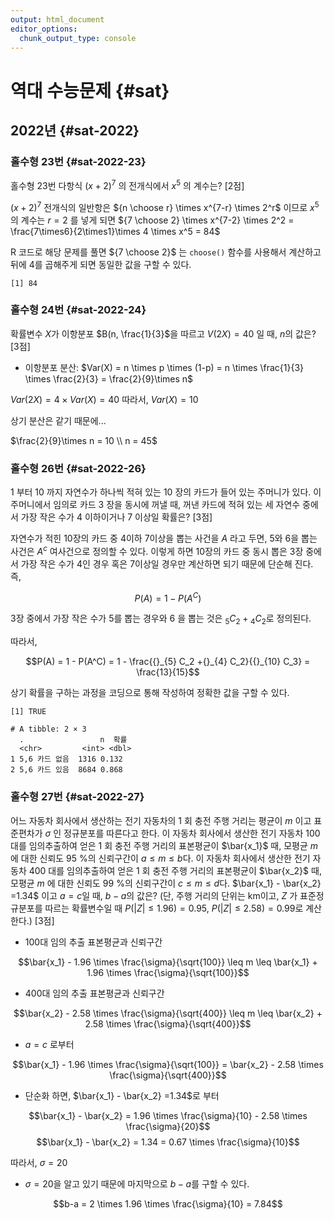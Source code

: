 ```yaml
---
output: html_document
editor_options: 
  chunk_output_type: console
---
```





# 역대 수능문제 {#sat}

## 2022년 {#sat-2022}

### 홀수형 23번 {#sat-2022-23}

홀수형 23번 다항식 $(x+2)^7$ 의 전개식에서 $x^5$ 의 계수는? [2점]

$(x+2)^7$ 전개식의 일반항은 ${n \choose r} \times x^{7-r} \times 2^r$ 이므로 $x^5$의 계수는 $r=2$ 를 넣게 되면 ${7 \choose 2} \times x^{7-2} \times 2^2 = \frac{7\times6}{2\times1}\times 4 \times x^5 = 84$

R 코드로 해당 문제를 풀면 ${7 \choose 2}$ 는 `choose()` 함수를 사용해서 계산하고 뒤에 4를 곱해주게 되면 동일한 값을 구할 수 있다.


```
[1] 84
```

### 홀수형 24번 {#sat-2022-24}

확률변수 $X$가 이항분포 $B(n, \frac{1}{3}$을 따르고 $V(2X)=40$ 일 때, $n$의 값은? [3점]

-   이항분포 분산: $Var(X) = n \times p \times (1-p) = n \times \frac{1}{3} \times \frac{2}{3} = \frac{2}{9}\times n$

$Var(2X) = 4 \times Var(X) = 40$ 따라서, $Var(X) = 10$

상기 분산은 같기 때문에...

$\frac{2}{9}\times n = 10 \\ n = 45$

### 홀수형 26번 {#sat-2022-26}

1 부터 10 까지 자연수가 하나씩 적혀 있는 10 장의 카드가 들어 있는 주머니가 있다. 이 주머니에서 임의로 카드 3 장을 동시에 꺼낼 때, 꺼낸 카드에 적혀 있는 세 자연수 중에서 가장 작은 수가 4 이하이거나 7 이상일 확률은? [3점]

자연수가 적힌 10장의 카드 중 4이하 7이상을 뽑는 사건을 $A$ 라고 두면, 5와 6을 뽑는 사건은 $A^c$ 여사건으로 정의할 수 있다. 이렇게 하면 10장의 카드 중 동시 뽑은 3장 중에서 가장 작은 수가 4인 경우 혹은 7이상일 경우만 계산하면 되기 때문에 단순해 진다. 즉,

$$P(A) = 1 - P(A^C)$$

3장 중에서 가장 작은 수가 5를 뽑는 경우와 6 을 뽑는 것은 ${}_{5} C_2 + {}_{4} C_2$로 정의된다.

따라서,

$$P(A) = 1 - P(A^C) = 1 - \frac{{}_{5} C_2 +{}_{4} C_2}{{}_{10} C_3} =  \frac{13}{15}$$

상기 확률을 구하는 과정을 코딩으로 통해 작성하여 정확한 값을 구할 수 있다.


```
[1] TRUE
```

```
# A tibble: 2 × 3
  .                 n  확률
  <chr>         <int> <dbl>
1 5,6 카드 없음  1316 0.132
2 5,6 카드 있음  8684 0.868
```

### 홀수형 27번 {#sat-2022-27}

어느 자동차 회사에서 생산하는 전기 자동차의 1 회 충전 주행 거리는 평균이 $m$ 이고 
표준편차가 $\sigma$ 인 정규분포를 따른다고 한다. 
이 자동차 회사에서 생산한 전기 자동차 100 대를 임의추출하여 얻은 1 회 충전 주행 거리의 
표본평균이 $\bar{x_1}$ 때, 모평균 $m$ 에 대한 신뢰도 95 %의 신뢰구간이 $a \leq m \leq b$다. 이 자동차 회사에서 생산한 전기 자동차 400 대를 임의추출하여 얻은 1 회 충전 주행 거리의 표본평균이 $\bar{x_2}$  때, 모평균 $m$ 에 대한 신뢰도 99 %의 신뢰구간이 $c \leq m \leq d$다. $\bar{x_1} - \bar{x_2} =1.34$ 이고 $a=c$일 때, $b-a$의 값은? (단, 주행 거리의 단위는 km이고, $Z$ 가 표준정규분포를 따르는 확률변수일 때 $P(|Z|\leq1.96)=0.95$, $P(|Z|\leq 2.58)=0.99$로 계산한다.) [3점]

- 100대 임의 추출 표본평균과 신뢰구간

$$\bar{x_1} - 1.96 \times \frac{\sigma}{\sqrt{100}} \leq m \leq \bar{x_1} + 1.96 \times \frac{\sigma}{\sqrt{100}}$$

- 400대 임의 추출 표본평균과 신뢰구간

$$\bar{x_2} - 2.58 \times \frac{\sigma}{\sqrt{400}} \leq m \leq \bar{x_2} + 2.58 \times \frac{\sigma}{\sqrt{400}}$$

- $a=c$ 로부터

$$\bar{x_1} - 1.96 \times \frac{\sigma}{\sqrt{100}} = \bar{x_2} - 2.58 \times \frac{\sigma}{\sqrt{400}}$$

- 단순화 하면, $\bar{x_1} - \bar{x_2} =1.34$로 부터

$$\bar{x_1} - \bar{x_2} = 1.96 \times \frac{\sigma}{10} - 2.58 \times \frac{\sigma}{20}$$
$$\bar{x_1} - \bar{x_2} = 1.34 = 0.67 \times \frac{\sigma}{10}$$

따라서, $\sigma = 20$

- $\sigma = 20$을 알고 있기 때문에 마지막으로 $b-a$를 구할 수 있다.

$$b-a = 2 \times 1.96 \times \frac{\sigma}{10} = 7.84$$


